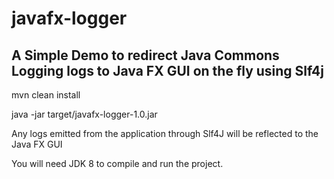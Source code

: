 # javafx-logger
## A Simple Demo to redirect Java Commons Logging logs to Java FX GUI on the fly using Slf4j

mvn clean install

java -jar target/javafx-logger-1.0.jar

Any logs emitted from the application through Slf4J will be reflected to the Java FX GUI

You will need JDK 8 to compile and run the project.
